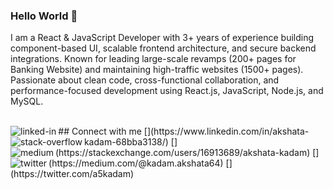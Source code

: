 ### Hello World 👋
I am a React & JavaScript Developer with 3+ years of experience building component-based UI, scalable frontend architecture, and secure backend integrations. Known for leading large-scale revamps (200+ pages for Banking Website) and maintaining high-traffic websites (1500+ pages). Passionate about clean code, cross-functional collaboration, and performance-focused development using React.js, JavaScript, Node.js, and MySQL.

<br>
## Connect with me
[<img align="left" alt="linked-in" src="https://img.shields.io/badge/linkedin-%230077B5.svg?&style=for-the-badge&logo=linkedin&logoColor=white" />](https://www.linkedin.com/in/akshata-kadam-68bba3138/)
[<img align="left" alt="stack-overflow" src="https://img.shields.io/badge/stack%20overflow-FE7A16?logo=stack-overflow&logoColor=white&style=for-the-badge" />](https://stackexchange.com/users/16913689/akshata-kadam)
[<img align="left" alt="medium" src="https://img.shields.io/badge/medium-%2312100E.svg?&style=for-the-badge&logo=medium&logoColor=white" />](https://medium.com/@kadam.akshata64)
[<img align="left" alt="twitter" src="https://img.shields.io/badge/twitter-%231DA1F2.svg?&style=for-the-badge&logo=twitter&logoColor=white" />]
(https://twitter.com/a5kadam)
<br>
<br>

